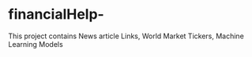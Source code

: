 # financialHelp-
This project contains News article Links, World Market Tickers, Machine Learning Models 

